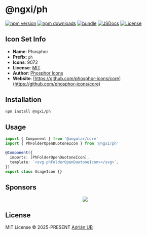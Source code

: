 # @ngxi/ph

[![npm version][npm-version-src]][npm-version-href]
[![npm downloads][npm-downloads-src]][npm-downloads-href]
[![bundle][bundle-src]][bundle-href]
[![JSDocs][jsdocs-src]][jsdocs-href]
[![License][license-src]][license-href]

## Icon Set Info

- **Name**: Phosphor
- **Prefix**: `ph`
- **Icons**: 9072
- **License**: [MIT](https://github.com/phosphor-icons/core/blob/main/LICENSE)
- **Author**: [Phosphor Icons](https://github.com/phosphor-icons/core)
- **Website**: [https://github.com/phosphor-icons/core](https://github.com/phosphor-icons/core)

## Installation

```sh
npm install @ngxi/ph
```

## Usage

```ts
import { Component } from '@angular/core'
import { PhFolderOpenDuotoneIcon } from '@ngxi/ph'

@Component({
  imports: [PhFolderOpenDuotoneIcon],
  template: `<svg phFolderOpenDuotoneIcon></svg>`,
})
export class UsageIcon {}
```

## Sponsors

<p align="center">
  <a href="https://cdn.jsdelivr.net/gh/adrian-ub/static/sponsors.svg">
    <img src='https://cdn.jsdelivr.net/gh/adrian-ub/static/sponsors.svg'/>
  </a>
</p>

## License

MIT License © 2025-PRESENT [Adrián UB](https://github.com/adrian-ub)

<!-- Badges -->

[npm-version-src]: https://img.shields.io/npm/v/@ngxi/ph?style=flat&colorA=080f12&colorB=1fa669
[npm-version-href]: https://npmjs.com/package/@ngxi/ph
[npm-downloads-src]: https://img.shields.io/npm/dm/@ngxi/ph?style=flat&colorA=080f12&colorB=1fa669
[npm-downloads-href]: https://npmjs.com/package/@ngxi/ph
[bundle-src]: https://img.shields.io/bundlephobia/minzip/@ngxi/ph?style=flat&colorA=080f12&colorB=1fa669&label=minzip
[bundle-href]: https://bundlephobia.com/result?p=@ngxi/ph
[license-src]: https://img.shields.io/npm/l/@ngxi/ph?style=flat&colorA=080f12&colorB=1fa669
[license-href]: https://github.com/adrian-ub/ngxi/blob/main/LICENSE
[jsdocs-src]: https://img.shields.io/badge/jsdocs-reference-080f12?style=flat&colorA=080f12&colorB=1fa669
[jsdocs-href]: https://www.jsdocs.io/package/@ngxi/ph
